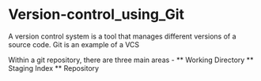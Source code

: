 # Version-control_using_Git

A version control system is a tool that manages different versions of a source code. Git is an example of a VCS

Within a git repository, there are three main areas - 
  ** Working Directory
  ** Staging Index
  ** Repository
